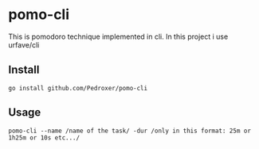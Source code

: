 # pomo-cli
This is pomodoro technique implemented in cli. In this project i use urfave/cli

## Install
```
go install github.com/Pedroxer/pomo-cli
```

## Usage
```
pomo-cli --name /name of the task/ -dur /only in this format: 25m or 1h25m or 10s etc.../
```
